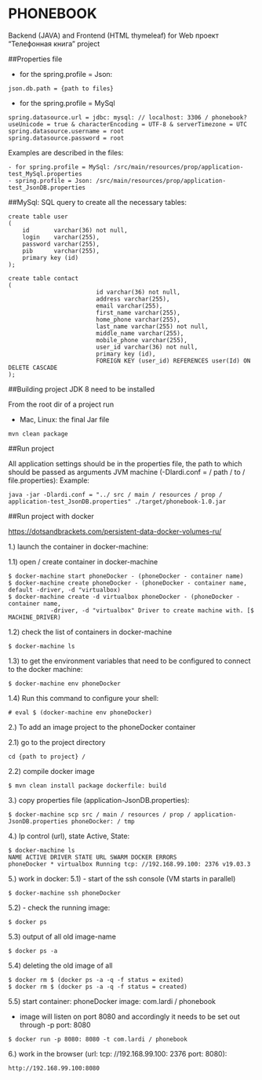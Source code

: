 # PHONEBOOK
Backend (JAVA) and Frontend (HTML thymeleaf)   for Web проект “Телефонная книга” project

##Properties file
- for the spring.profile = Json:
```
json.db.path = {path to files}
```

- for the spring.profile = MySql

```
spring.datasource.url = jdbc: mysql: // localhost: 3306 / phonebook? useUnicode = true & characterEncoding = UTF-8 & serverTimezone = UTC
spring.datasource.username = root
spring.datasource.password = root
```

Examples are described in the files:
```
- for spring.profile = MySql: /src/main/resources/prop/application-test_MySql.properties
- spring.profile = Json: /src/main/resources/prop/application-test_JsonDB.properties
```
##MySql: SQL query to create all the necessary tables:

```
create table user
(
    id       varchar(36) not null,
    login    varchar(255),
    password varchar(255),
    pib      varchar(255),
    primary key (id)
);

create table contact 
(
                         id varchar(36) not null,
                         address varchar(255),
                         email varchar(255),
                         first_name varchar(255),
                         home_phone varchar(255),
                         last_name varchar(255) not null,
                         middle_name varchar(255),
                         mobile_phone varchar(255),
                         user_id varchar(36) not null,
                         primary key (id),
                         FOREIGN KEY (user_id) REFERENCES user(Id) ON DELETE CASCADE
);
```

##Building project
JDK 8 need to be installed

From the root dir of a project run

- Mac, Linux: the final Jar file

```mvn clean package```

##Run project

All application settings should be in the properties file,
   the path to which should be passed as arguments
   JVM machine (-Dlardi.conf = / path / to / file.properties):
   Example:
``` 
java -jar -Dlardi.conf = "../ src / main / resources / prop / application-test_JsonDB.properties" ./target/phonebook-1.0.jar
```
##Run project with docker

https://dotsandbrackets.com/persistent-data-docker-volumes-ru/

1.) launch the container in docker-machine:

1.1) open / create container in docker-machine
```
$ docker-machine start phoneDocker - (phoneDocker - container name)
$ docker-machine create phoneDocker - (phoneDocker - container name, default -driver, -d "virtualbox)
$ docker-machine create -d virtualbox phoneDocker - (phoneDocker - container name,
			-driver, -d "virtualbox" Driver to create machine with. [$ MACHINE_DRIVER)
```
1.2) check the list of containers in docker-machine
```
$ docker-machine ls
```
1.3) to get the environment variables that need to be configured to connect to the docker machine:
```
$ docker-machine env phoneDocker
```
1.4) Run this command to configure your shell:
```
# eval $ (docker-machine env phoneDocker)
```
2.) To add an image project to the phoneDocker container

2.1) go to the project directory
```
cd {path to project} /
```
2.2) compile docker image
```
$ mvn clean install package dockerfile: build
```
3.) copy properties file (application-JsonDB.properties):
```
$ docker-machine scp src / main / resources / prop / application-JsonDB.properties phoneDocker: / tmp
```
4.) Ip control (url), state Active, State:
```
$ docker-machine ls
NAME ACTIVE DRIVER STATE URL SWARM DOCKER ERRORS
phoneDocker * virtualbox Running tcp: //192.168.99.100: 2376 v19.03.3
```
5.) work in docker:
5.1) - start of the ssh console (VM starts in parallel)
```
$ docker-machine ssh phoneDocker
```
5.2) - check the running image:
```
$ docker ps
```
5.3) output of all old image-name
```
$ docker ps -a
```
5.4) deleting the old image of all
```
$ docker rm $ (docker ps -a -q -f status = exited)
$ docker rm $ (docker ps -a -q -f status = created)
```
5.5) start container: phoneDocker image: com.lardi / phonebook

- image will listen on port 8080 and accordingly it needs to be set out through -p port: 8080
```
$ docker run -p 8080: 8080 -t com.lardi / phonebook
```
6.) work in the browser (url: tcp: //192.168.99.100: 2376 port: 8080):
```
http://192.168.99.100:8080
```
